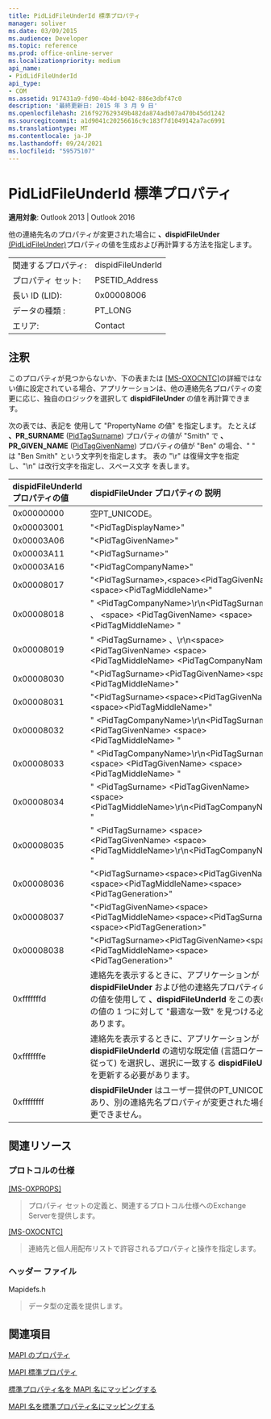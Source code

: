 ```yaml
---
title: PidLidFileUnderId 標準プロパティ
manager: soliver
ms.date: 03/09/2015
ms.audience: Developer
ms.topic: reference
ms.prod: office-online-server
ms.localizationpriority: medium
api_name:
- PidLidFileUnderId
api_type:
- COM
ms.assetid: 917431a9-fd90-4b4d-b042-886e3dbf47c0
description: '最終更新日: 2015 年 3 月 9 日'
ms.openlocfilehash: 216f927629349b482da874adb07a470b45dd1242
ms.sourcegitcommit: a1d9041c20256616c9c183f7d1049142a7ac6991
ms.translationtype: MT
ms.contentlocale: ja-JP
ms.lasthandoff: 09/24/2021
ms.locfileid: "59575107"
---
```

# <a name="pidlidfileunderid-canonical-property"></a>PidLidFileUnderId 標準プロパティ

  
  
**適用対象**: Outlook 2013 | Outlook 2016 
  
他の連絡先名のプロパティが変更された場合に **、dispidFileUnder** [(PidLidFileUnder)](pidlidfileunder-canonical-property.md)プロパティの値を生成および再計算する方法を指定します。
  
|||
|:-----|:-----|
|関連するプロパティ:  <br/> |dispidFileUnderId  <br/> |
|プロパティ セット:  <br/> |PSETID_Address  <br/> |
|長い ID (LID):  <br/> |0x00008006  <br/> |
|データの種類 :   <br/> |PT_LONG  <br/> |
|エリア:  <br/> |Contact  <br/> |
   
## <a name="remarks"></a>注釈

このプロパティが見つからないか、下の表または [[MS-OXOCNTC]](https://msdn.microsoft.com/library/9b636532-9150-4836-9635-9c9b756c9ccf%28Office.15%29.aspx)の詳細ではない値に設定されている場合、アプリケーションは、他の連絡先名プロパティの変更に応じ、独自のロジックを選択して **dispidFileUnder** の値を再計算できます。 
  
次の表では、表記を <PropertyName> 使用して "PropertyName の値" を指定します。 たとえば **、PR_SURNAME** ([PidTagSurname](pidtagsurname-canonical-property.md)) プロパティの値が "Smith" で **、PR_GIVEN_NAME** ([PidTagGivenName](pidtaggivenname-canonical-property.md)) プロパティの値が "Ben" の場合、" <PidTagGivenName> <PidTagSurname> " は "Ben Smith" という文字列を指定します。 表の "\r" は復帰文字を指定し、"\n" は改行文字を指定し、スペース文字 <space> を表します。
  
|****dispidFileUnderId** プロパティの値**|****dispidFileUnder プロパティの** 説明**|
|:-----|:-----|
|0x00000000  <br/> |空PT_UNICODE。  <br/> |
|0x00003001  <br/> |"\<PidTagDisplayName\>"  <br/> |
|0x00003A06  <br/> |"\<PidTagGivenName\>"  <br/> |
|0x00003A11  <br/> |"\<PidTagSurname\>"  <br/> |
|0x00003A16  <br/> |"\<PidTagCompanyName\>"  <br/> |
|0x00008017  <br/> |"\<PidTagSurname\>,\<space\>\<PidTagGivenName\>\<space\>\<PidTagMiddleName\>"  <br/> |
|0x00008018  <br/> |" \<PidTagCompanyName\>\r\n\<PidTagSurname\> 、 \<space\> \<PidTagGivenName\> \<space\> \<PidTagMiddleName\> "  <br/> |
|0x00008019  <br/> |" \<PidTagSurname\> 、\r\n\<space\> \<PidTagGivenName\> \<space\> \<PidTagMiddleName\> \<PidTagCompanyName\> "  <br/> |
|0x00008030  <br/> |"\<PidTagSurname\>\<PidTagGivenName\>\<space\>\<PidTagMiddleName\>"  <br/> |
|0x00008031  <br/> |"\<PidTagSurname\>\<space\>\<PidTagGivenName\>\<space\>\<PidTagMiddleName\>"  <br/> |
|0x00008032  <br/> |" \<PidTagCompanyName\>\r\n\<PidTagSurname\> \<PidTagGivenName\> \<space\> \<PidTagMiddleName\> "  <br/> |
|0x00008033  <br/> |" \<PidTagCompanyName\>\r\n\<PidTagSurname\> \<space\> \<PidTagGivenName\> \<space\> \<PidTagMiddleName\> "  <br/> |
|0x00008034  <br/> |" \<PidTagSurname\> \<PidTagGivenName\> \<space\> \<PidTagMiddleName\>\r\n\<PidTagCompanyName\> "  <br/> |
|0x00008035  <br/> |" \<PidTagSurname\> \<space\> \<PidTagGivenName\> \<space\> \<PidTagMiddleName\>\r\n\<PidTagCompanyName\> "  <br/> |
|0x00008036  <br/> |"\<PidTagSurname\>\<space\>\<PidTagGivenName\>\<space\>\<PidTagMiddleName\>\<space\>\<PidTagGeneration\>"  <br/> |
|0x00008037  <br/> |"\<PidTagGivenName\>\<space\>\<PidTagMiddleName\>\<space\>\<PidTagSurname\>\<space\>\<PidTagGeneration\>"  <br/> |
|0x00008038  <br/> |"\<PidTagSurname\>\<PidTagGivenName\>\<space\>\<PidTagMiddleName\>\<space\>\<PidTagGeneration\>"  <br/> |
|0xfffffffd  <br/> |連絡先を表示するときに、アプリケーションが **dispidFileUnder** および他の連絡先プロパティの現在の値を使用して **、dispidFileUnderId** をこの表の前の値の 1 つに対して "最適な一致" を見つける必要があります。  <br/> |
|0xfffffffe  <br/> |連絡先を表示するときに、アプリケーションが **dispidFileUnderId** の適切な既定値 (言語ロケールに従って) を選択し、選択に一致する **dispidFileUnder** を更新する必要があります。  <br/> |
|0xffffffff  <br/> |**dispidFileUnder** はユーザー提供のPT_UNICODEであり、別の連絡先名プロパティが変更された場合は変更できません。  <br/> |
   
## <a name="related-resources"></a>関連リソース

### <a name="protocol-specifications"></a>プロトコルの仕様

[[MS-OXPROPS]](https://msdn.microsoft.com/library/f6ab1613-aefe-447d-a49c-18217230b148%28Office.15%29.aspx)
  
> プロパティ セットの定義と、関連するプロトコル仕様へのExchange Serverを提供します。
    
[[MS-OXOCNTC]](https://msdn.microsoft.com/library/9b636532-9150-4836-9635-9c9b756c9ccf%28Office.15%29.aspx)
  
> 連絡先と個人用配布リストで許容されるプロパティと操作を指定します。
    
### <a name="header-files"></a>ヘッダー ファイル

Mapidefs.h
  
> データ型の定義を提供します。
    
## <a name="see-also"></a>関連項目



[MAPI のプロパティ](mapi-properties.md)
  
[MAPI 標準プロパティ](mapi-canonical-properties.md)
  
[標準プロパティ名を MAPI 名にマッピングする](mapping-canonical-property-names-to-mapi-names.md)
  
[MAPI 名を標準プロパティ名にマッピングする](mapping-mapi-names-to-canonical-property-names.md)

